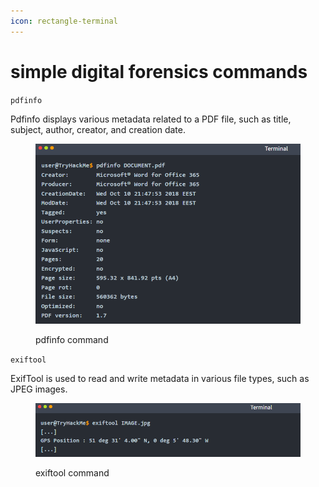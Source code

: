 ```yaml
---
icon: rectangle-terminal
---
```


# simple digital forensics commands

`pdfinfo`

Pdfinfo displays various metadata related to a PDF file, such as title, subject, author, creator, and creation date.

<figure><img src="../.gitbook/assets/image (54).png" alt=""><figcaption><p>pdfinfo command</p></figcaption></figure>

`exiftool`&#x20;

ExifTool is used to read and write metadata in various file types, such as JPEG images.

<figure><img src="../.gitbook/assets/image (55).png" alt=""><figcaption><p>exiftool command</p></figcaption></figure>
